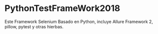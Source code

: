 # PythonTestFrameWork2018
Este Framework Selenium Basado en Python, incluye Allure Framework 2, pillow, pytest y otras hierbas.
